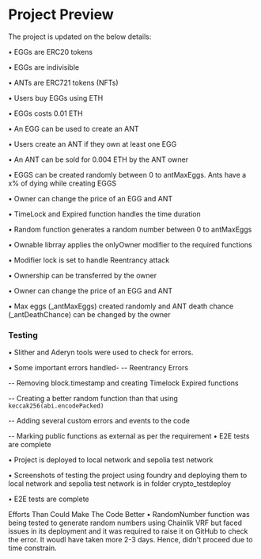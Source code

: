 # Project Preview
The project is updated on the below details:

• EGGs are ERC20 tokens

• EGGs are indivisible

• ANTs are ERC721 tokens (NFTs)

• Users buy EGGs using ETH

• EGGs costs 0.01 ETH

• An EGG can be used to create an ANT

• Users create an ANT if they own at least one EGG

• An ANT can be sold for 0.004 ETH by the ANT owner

• EGGS can be created randomly between 0 to antMaxEggs. Ants have a x% of dying while creating EGGS

• Owner can change the price of an EGG and ANT

• TimeLock and Expired function handles the time duration

• Random function generates a random number between 0 to antMaxEggs

• Ownable librray applies the onlyOwner modifier to the required functions

• Modifier lock is set to handle Reentrancy attack

• Ownership can be transferred by the owner

• Owner can change the price of an EGG and ANT

• Max eggs (_antMaxEggs) created randomly and ANT death chance (_antDeathChance) can be changed by the owner

### Testing
• Slither and Aderyn tools were used to check for errors.

• Some important errors handled- -- Reentrancy Errors

 -- Removing block.timestamp and creating Timelock Expired functions

 -- Creating a better random function than that using `keccak256(abi.encodePacked)`

 -- Adding several custom errors and events to the code

 -- Marking public functions as external as per the requirement
• E2E tests are complete

• Project is deployed to local network and sepolia test network

• Screenshots of testing the project using foundry and deploying them to local network and sepolia test network is in folder crypto_testdeploy

• E2E tests are complete

Efforts Than Could Make The Code Better
• RandomNumber function was being tested to generate random numbers using Chainlik VRF but faced issues in its deployment and it was required to raise it on GitHub to check the error. It woudl have taken more 2-3 days. Hence, didn't proceed due to time constrain.
